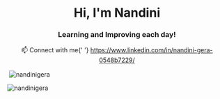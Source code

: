 <h1 align="center">Hi, I'm Nandini</h1>
<h3 align="center">Learning and Improving each day!</h3>

<p align="center" style={{ textAlign: 'center' }}>
    📫 Connect with me{' '}
  <a href="https://www.linkedin.com/in/nandini-gera-0548b7229/">https://www.linkedin.com/in/nandini-gera-0548b7229/</a>
</p>

<p>&nbsp;<img align="center" src="https://github-readme-stats.vercel.app/api?username=nandinigera&show_icons=true&locale=en" alt="nandinigera" /></p>

<p><img align="center" src="https://github-readme-streak-stats.herokuapp.com/?user=nandinigera&" alt="nandinigera" /></p>
